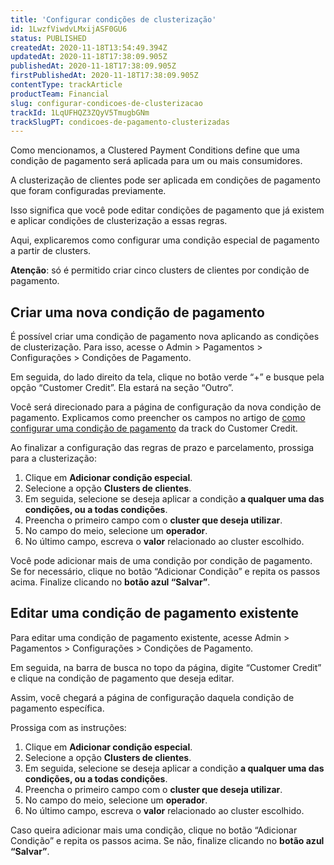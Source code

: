 ```yaml
---
title: 'Configurar condições de clusterização'
id: 1LwzfViwdvLMxijASF0GU6
status: PUBLISHED
createdAt: 2020-11-18T13:54:49.394Z
updatedAt: 2020-11-18T17:38:09.905Z
publishedAt: 2020-11-18T17:38:09.905Z
firstPublishedAt: 2020-11-18T17:38:09.905Z
contentType: trackArticle
productTeam: Financial
slug: configurar-condicoes-de-clusterizacao
trackId: 1LqUFHQZ3ZQyV5TmugbGNm
trackSlugPT: condicoes-de-pagamento-clusterizadas
---
```


Como mencionamos, a Clustered Payment Conditions define que uma condição de pagamento será aplicada para um ou mais consumidores. 

<div class="alert alert-warning">
A clusterização de clientes pode ser aplicada em condições de pagamento que foram configuradas previamente. 

Isso significa que você pode editar condições de pagamento que já existem e aplicar condições de clusterização a essas regras. 
</div>  

Aqui, explicaremos como configurar uma condição especial de pagamento a partir de clusters.

<div class="alert alert-danger">
<strong>Atenção</strong>: só é permitido criar cinco clusters de clientes por condição de pagamento.
</div>

## Criar uma nova condição de pagamento

É possível criar uma condição de pagamento nova aplicando as condições de clusterização. Para isso, acesse o Admin > Pagamentos > Configurações > Condições de Pagamento.

Em seguida, do lado direito da tela, clique no botão verde “+” e busque pela opção “Customer Credit”. Ela estará na seção “Outro”.

Você será direcionado para a página de configuração da nova condição de pagamento. Explicamos como preencher os campos no artigo de [como configurar uma condição de pagamento](https://help.vtex.com/pt/tracks/customer-credit-como-comecar--1hCRg21lXYy2seOKgqQ2CC/21ok0GBwmcIeaY2IukYMOg#condicoes-de-pagamento "como configurar uma condição de pagamento") da track do Customer Credit.

Ao finalizar a configuração das regras de prazo e parcelamento, prossiga para a clusterização:

1. Clique em __Adicionar condição especial__.
2. Selecione a opção __Clusters de clientes__.
3. Em seguida, selecione se deseja aplicar a condição __a qualquer uma das condições, ou a todas condições__.
4. Preencha o primeiro campo com o __cluster que deseja utilizar__.
5. No campo do meio, selecione um __operador__.
6. No último campo, escreva o __valor__ relacionado ao cluster escolhido.

Você pode adicionar mais de uma condição por condição de pagamento. Se for necessário, clique no botão “Adicionar Condição” e repita os passos acima. Finalize clicando no __botão azul “Salvar”__.

## Editar uma condição de pagamento existente

Para editar uma condição de pagamento existente, acesse Admin > Pagamentos > Configurações > Condições de Pagamento. 

Em seguida, na barra de busca no topo da página, digite “Customer Credit” e clique na condição de pagamento que deseja editar.

Assim, você chegará a página de configuração daquela condição de pagamento específica.

Prossiga com as instruções:

1. Clique em __Adicionar condição especial__.
2. Selecione a opção __Clusters de clientes__.
3. Em seguida, selecione se deseja aplicar a condição __a qualquer uma das condições, ou a todas condições__.
4. Preencha o primeiro campo com o __cluster que deseja utilizar__.
5. No campo do meio, selecione um __operador__.
6. No último campo, escreva o __valor__ relacionado ao cluster escolhido. 

Caso queira adicionar mais uma condição, clique no botão “Adicionar Condição” e repita os passos acima. Se não, finalize clicando no __botão azul “Salvar”__.
